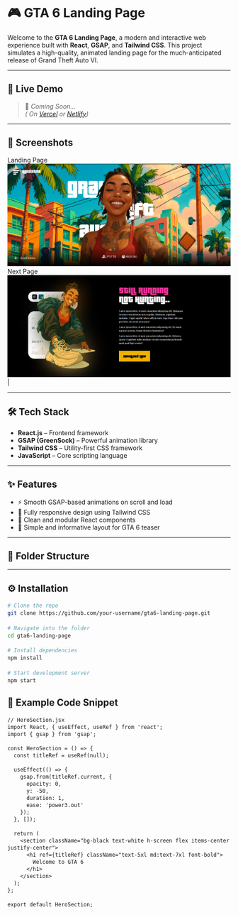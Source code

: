 # 🎮 GTA 6 Landing Page

Welcome to the **GTA 6 Landing Page**, a modern and interactive web experience built with **React**, **GSAP**, and **Tailwind CSS**. This project simulates a high-quality, animated landing page for the much-anticipated release of Grand Theft Auto VI.

---

## 🚀 Live Demo

> 🔗 _Coming Soon..._  
> *( On [Vercel](https://vercel.com/) or [Netlify](https://netlify.com/))*

---

## 📸 Screenshots

Landing Page
 ![Landing Screenshot](./screenshot/Landingpage.png) 
Next Page
![Animation Screenshot](./screenshot/Lastpage.png) |


---

## 🛠️ Tech Stack

- **React.js** – Frontend framework
- **GSAP (GreenSock)** – Powerful animation library
- **Tailwind CSS** – Utility-first CSS framework
- **JavaScript** – Core scripting language

---

## ✨ Features

- ⚡ Smooth GSAP-based animations on scroll and load
- 📱 Fully responsive design using Tailwind CSS
- 🧩 Clean and modular React components
- 📄 Simple and informative layout for GTA 6 teaser

---

## 📂 Folder Structure



---

## ⚙️ Installation

```bash
# Clone the repo
git clone https://github.com/your-username/gta6-landing-page.git

# Navigate into the folder
cd gta6-landing-page

# Install dependencies
npm install

# Start development server
npm start

```

## 📌 Example Code Snippet

```
// HeroSection.jsx
import React, { useEffect, useRef } from 'react';
import { gsap } from 'gsap';

const HeroSection = () => {
  const titleRef = useRef(null);

  useEffect(() => {
    gsap.from(titleRef.current, {
      opacity: 0,
      y: -50,
      duration: 1,
      ease: 'power3.out'
    });
  }, []);

  return (
    <section className="bg-black text-white h-screen flex items-center justify-center">
      <h1 ref={titleRef} className="text-5xl md:text-7xl font-bold">
        Welcome to GTA 6
      </h1>
    </section>
  );
};

export default HeroSection;
```
